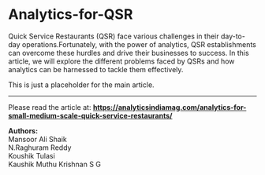 # Analytics-for-QSR

Quick Service Restaurants (QSR) face various challenges in their day-to-day operations.Fortunately, with the power of analytics, QSR establishments can overcome these hurdles and drive their businesses to success. In this article, we will explore the different problems faced by QSRs and how analytics can be harnessed to tackle them effectively.

This is just a placeholder for the main article.
______________________________________________



Please read the article at: **https://analyticsindiamag.com/analytics-for-small-medium-scale-quick-service-restaurants/**

**Authors:**<br>
Mansoor Ali Shaik <br>
N.Raghuram Reddy <br>
Koushik Tulasi<br>
Kaushik Muthu Krishnan S G<br>
